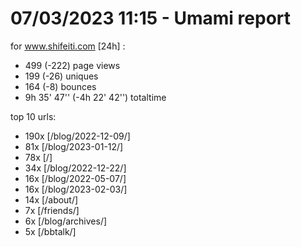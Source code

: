 # 07/03/2023 11:15 - Umami report
for www.shifeiti.com [24h] :

 - 499 (-222) page views
 - 199 (-26) uniques
 - 164 (-8) bounces
 - 9h 35' 47'' (-4h 22' 42'') totaltime


top 10 urls:
 - 190x [/blog/2022-12-09/]
 - 81x [/blog/2023-01-12/]
 - 78x [/]
 - 34x [/blog/2022-12-22/]
 - 16x [/blog/2022-05-07/]
 - 16x [/blog/2023-02-03/]
 - 14x [/about/]
 - 7x [/friends/]
 - 6x [/blog/archives/]
 - 5x [/bbtalk/]


